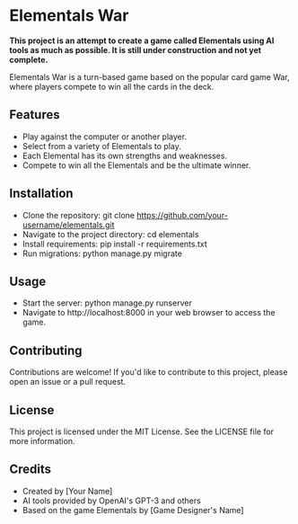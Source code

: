 # **Elementals War**

**This project is an attempt to create a game called Elementals using AI tools as much as possible. It is still under construction and not yet complete.**

Elementals War is a turn-based game based on the popular card game War, where players compete to win all the cards in the deck.

## Features

- Play against the computer or another player.
- Select from a variety of Elementals to play.
- Each Elemental has its own strengths and weaknesses.
- Compete to win all the Elementals and be the ultimate winner.

## Installation

- Clone the repository: git clone https://github.com/your-username/elementals.git
- Navigate to the project directory: cd elementals
- Install requirements: pip install -r requirements.txt
- Run migrations: python manage.py migrate

## Usage

- Start the server: python manage.py runserver
- Navigate to http://localhost:8000 in your web browser to access the game.

## Contributing

Contributions are welcome! If you'd like to contribute to this project, please open an issue or a pull request.

## License
This project is licensed under the MIT License. See the LICENSE file for more information.

## Credits
- Created by [Your Name]
- AI tools provided by OpenAI's GPT-3 and others
- Based on the game Elementals by [Game Designer's Name]